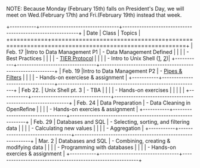 NOTE: Because Monday (February 15th) falls on President's Day, we will meet on Wed.(February 17th) and Fri.(February 19th) instead that week. 

    
+-----------+---------------------------------+-----------------------------------------------------------+
| Date      | Class                           | Topics                                                    |
+===========+=================================+===========================================================+
| Feb. 17   |Intro to Data Management P1      | - Data Management Defined                                 | 
|           |                                 | - Best Practices                                          |
|           |                                 | - [TIER Protocol](https://goo.gl/M3HeT7)                  |
|           |                                 | - Intro to Unix Shell ([1](http://goo.gl/cwNBsD), [2](http://goo.gl/FxkPrb))|
+-----------+---------------------------------+-----------------------------------------------------------+
| Feb. 19   |Intro to Data Management P2      | - [Pipes & Filters](http://goo.gl/1d1owz)                  |
|           |                                 | - Hands-on exerciese & assignment                         |
+-----------+---------------------------------+-----------------------------------------------------------+
| Feb 22.   | Unix Shell pt. 3                | - TBA                                                     |
|           |                                 | - Hands-on exercises                                      |
|           |                                 |                                                           | 
+-----------+---------------------------------+-----------------------------------------------------------+
| Feb. 24   | Data Preparation                | - Data Cleaning in OpenRefine                             |
|           |                                 | - Hands-on exercies & assignment                          | 
+-----------+---------------------------------+-----------------------------------------------------------+
| Feb. 29   | Databases and SQL               | - Selecting, sorting, and filtering data                  |
|           |                                 | - Calculating new values                                  |
|           |                                 | - Aggregation                                             |
+-----------+---------------------------------+-----------------------------------------------------------+
| Mar. 2    | Databases and SQL               | - Combining, creating & modifying data                    |
|           |                                 | - Programming with databases                              |
|           |                                 | - Hands-on exercies & assignment                          |
+-----------+---------------------------------+-----------------------------------------------------------+